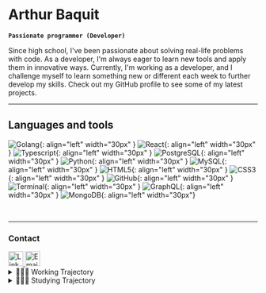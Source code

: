 # Arthur Baquit

**`Passionate programmer (Developer)`**
</br>

Since high school, I've been passionate about solving real-life problems with code. As a developer, I'm always eager to learn new tools and apply them in innovative ways. Currently, I'm working as a developer, and I challenge myself to learn something new or different each week to further develop my skills. Check out my GitHub profile to see some of my latest projects.

---

## Languages and tools

![Golang](https://cdn.jsdelivr.net/gh/devicons/devicon/icons/go/go-original.svg){: align="left" width="30px" } ![React](https://cdn.jsdelivr.net/gh/devicons/devicon@latest/icons/react/react-original.svg){: align="left" width="30px" } ![Typescript](https://cdn.jsdelivr.net/gh/devicons/devicon/icons/typescript/typescript-original.svg){: align="left" width="30px" } ![PostgreSQL](https://cdn.jsdelivr.net/gh/devicons/devicon/icons/postgresql/postgresql-original.svg){: align="left" width="30px" } ![Python](https://cdn.jsdelivr.net/gh/devicons/devicon/icons/python/python-original.svg){: align="left" width="30px" } ![MySQL](https://cdn.jsdelivr.net/gh/devicons/devicon/icons/mysql/mysql-original.svg){: align="left" width="30px" } ![HTML5](https://cdn.jsdelivr.net/gh/devicons/devicon/icons/html5/html5-original.svg){: align="left" width="30px" } ![CSS3](https://cdn.jsdelivr.net/gh/devicons/devicon/icons/css3/css3-original.svg){: align="left" width="30px" } ![GitHub](https://user-images.githubusercontent.com/3369400/139448065-39a229ba-4b06-434b-bc67-616e2ed80c8f.png){: align="left" width="30px" } ![Terminal](https://img.icons8.com/ios-filled/512/console.png){: align="left" width="30px" } ![GraphQL](https://cdn.jsdelivr.net/gh/devicons/devicon/icons/graphql/graphql-plain.svg){: align="left" width="30px" } ![MongoDB](https://cdn.jsdelivr.net/gh/devicons/devicon/icons/mongodb/mongodb-original.svg){: align="left" width="30px"}

</br>

---

### Contact

<a href="https://www.linkedin.com/in/arthur-baquit/">
  <img src="https://img.icons8.com/ios/512/linkedin.png" alt="LinkedIn" style="width: 30px; display: inline;" />
</a>
<a href="mailto:arthur.baquit@hotmail.com">
  <img src="https://img.icons8.com/ios/512/mail.png" alt="Email" style="width: 30px; display: inline;" />
</a>

</br>

</hr>

<details>
  <summary>👨🏻‍💻 Working Trajectory</summary>
  
- At **SuaQuadra**, a real estate platform that connects entrepreneurs with potential business locations, I mainly used **Golang** and **React/TypeScript**.
- At **Clubbi**, a platform that connects small merchants with major retail chains (known as "atacarejos" in Portuguese), I mainly used **typed Python** and **React/TypeScript**.
- At **Osaka University**, I worked in a robotics lab that had partnerships with companies such as **Toyota**. Here, I mainly used **Python**, **C++**, and **ROS**.

</details>

<details>
  <summary>👨🏻‍🎓 Studying Trajectory</summary>
  
  During high school, I participated in programming science Olympiads, where I won several medals programming in **C/C++**. After joining a Brazilian university, I gained experience in various fields, from microprocessors like **Arduino** applied in IoT to **machine learning**. During that time, I also had the opportunity to learn multiple programming languages such as **R**, **Mathematica**, **Python**, and **Java**.  
  After careful consideration, I decided to pursue my Bachelor's degree in **System Science** at **Osaka University** in Japan. There, I worked in a lab that had partnerships with companies such as **Toyota**, where I gained hands-on experience in robotics using **C++**, **ROS**, and **Python**.

In the past few years, I have had the opportunity to move away from the research world and join the dynamic world of startups, where I started developing web applications and working with web development. Today, I spend my time as a developer, continuously learning through online resources and completing various **Udemy courses** to expand my knowledge and skillset.

</details>

<!--
**arthurbaquit/arthurbaquit** is a ✨ _special_ ✨ repository because its `README.md` (this file) appears on your GitHub profile.

Here are some ideas to get you started:

- 🔭 I’m currently working on ...
- 🌱 I’m currently learning ...
- 👯 I’m looking to collaborate on ...
- 🤔 I’m looking for help with ...
- 💬 Ask me about ...
- 📫 How to reach me: ...
- 😄 Pronouns: ...
- ⚡ Fun fact: ...
-->
